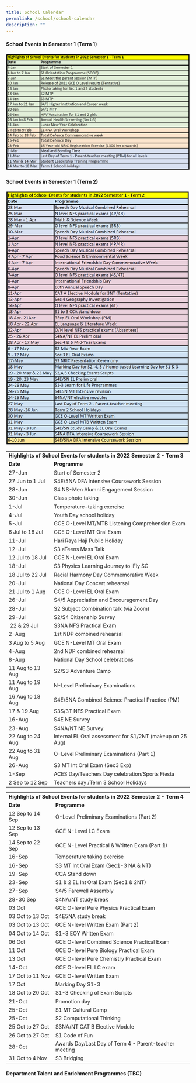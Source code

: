 ```yaml
---
title: School Calendar
permalink: /school/school-calendar
description: ""
---
```

<h4>School Events in Semester 1 (Term 1)</h4>
<img src="/images/cal1.png">
<h4>School Events in Semester 1 (Term 2)</h4>
<img src="/images/cal2.png">
<div>
<div>
<table width="638">
<tbody>
<tr>
<td colspan="2" width="638" height="18"><strong>Highlights of School Events for students in 2022 Semester 2 - Term 3</strong></td>
</tr>
<tr>
<td height="18"><strong>Date</strong></td>
<td><strong>Programme</strong></td>
</tr>
<tr>
<td height="18">27-Jun</td>
<td>Start of Semester 2</td>
</tr>
<tr>
<td height="18">27 Jun to 1 Jul</td>
<td>S4E/5NA DFA Intensive Coursework Session</td>
</tr>
<tr>
<td height="18">28-Jun</td>
<td>S4 NS-Men Alumni Engagement Session</td>
</tr>
<tr>
<td height="18">30-Jun</td>
<td>Class photo taking</td>
</tr>
<tr>
<td height="18">1-Jul</td>
<td>Temperature-taking exercise</td>
</tr>
<tr>
<td height="18">4-Jul</td>
<td>Youth Day school holiday</td>
</tr>
<tr>
<td height="18">5-Jul</td>
<td>GCE O-Level MT/MTB Listening Comprehension Exam</td>
</tr>
<tr>
<td height="18">6 Jul to 18 Jul</td>
<td>GCE O-Level MT Oral Exam</td>
</tr>
<tr>
<td height="18">11-Jul</td>
<td>Hari Raya Haji Public Holiday</td>
</tr>
<tr>
<td height="18">12-Jul</td>
<td>S3 eTeens Mass Talk</td>
</tr>
<tr>
<td height="18">12 Jul to 18 Jul</td>
<td>GCE N-Level EL Oral Exam</td>
</tr>
<tr>
<td height="18">18-Jul</td>
<td>S3 Physics Learning Journey to iFly SG</td>
</tr>
<tr>
<td height="18">18 Jul to 22 Jul</td>
<td>Racial Harmony Day Commemorative Week</td>
</tr>
<tr>
<td height="18">20-Jul</td>
<td>National Day Concert rehearsal</td>
</tr>
<tr>
<td height="18">21 Jul to 1 Aug</td>
<td>GCE O-Level EL Oral Exam</td>
</tr>
<tr>
<td height="18">26-Jul</td>
<td>S4/5 Appreciation and Encouragement Day</td>
</tr>
<tr>
<td height="18">28-Jul</td>
<td>S2 Subject Combination talk (via Zoom)</td>
</tr>
<tr>
<td height="18">29-Jul</td>
<td>S2/S4 Citizenship Survey</td>
</tr>
<tr>
<td height="18">&nbsp;22 &amp; 29 Jul</td>
<td>S3NA NFS Practical Exam&nbsp;</td>
</tr>
<tr>
<td height="18">2-Aug</td>
<td>1st NDP combined rehearsal</td>
</tr>
<tr>
<td height="18">3 Aug to 5 Aug</td>
<td>GCE N-Level MT Oral Exam</td>
</tr>
<tr>
<td height="18">4-Aug</td>
<td>2nd NDP combined rehearsal</td>
</tr>
<tr>
<td height="18">8-Aug</td>
<td>National Day School celebrations</td>
</tr>
<tr>
<td height="18">11 Aug to 13 Aug</td>
<td>S2/S3 Adventure Camp</td>
</tr>
<tr>
<td height="18">11 Aug to 19 Aug</td>
<td>N-Level Preliminary Examinations</td>
</tr>
<tr>
<td height="18">16 Aug to 18 Aug</td>
<td>S4E/5NA Combined Science Practical Practice (PM)</td>
</tr>
<tr>
<td height="18">17 &amp; 19 Aug</td>
<td>S3S/3T NFS Practical Exam&nbsp;</td>
</tr>
<tr>
<td height="18">16-Aug</td>
<td>S4E NE Survey</td>
</tr>
<tr>
<td height="18">23-Aug</td>
<td>S4NA/NT NE Survey</td>
</tr>
<tr>
<td height="18">22 Aug to 24 Aug</td>
<td>Internal EL Oral assessment for S1/2NT (makeup on 25 Aug)</td>
</tr>
<tr>
<td height="18">22 Aug to 31 Aug&nbsp;</td>
<td>O-Level Preliminary Examinations (Part 1)</td>
</tr>
<tr>
<td height="18">26-Aug</td>
<td>S3 MT Int Oral Exam (Sec3 Exp)</td>
</tr>
<tr>
<td height="18">1-Sep</td>
<td>ACES Day/Teachers Day celebration/Sports Fiesta</td>
</tr>
<tr>
<td height="18">2 Sep to 12 Sep</td>
<td>Teachers day /Term 3 School Holidays</td>
</tr>
</tbody>
</table>
</div>
</div>
<div>
<div>
<table width="540"><colgroup><col width="140" /><col width="400" /></colgroup>
<tbody>
<tr>
<td colspan="2" width="540" height="18"><strong>Highlights of School Events for students in 2022 Semester 2 - Term 4</strong></td>
</tr>
<tr>
<td height="18"><strong>Date</strong></td>
<td><strong>Programme</strong></td>
</tr>
<tr>
<td height="18">12 Sep to 14 Sep&nbsp;</td>
<td>O-Level Preliminary Examinations (Part 2)</td>
</tr>
<tr>
<td height="18">12 Sep to 13 Sep</td>
<td>GCE N-Level LC Exam</td>
</tr>
<tr>
<td height="18">14 Sep to 22 Sep</td>
<td>GCE N-Level Practical &amp; Written Exam (Part 1)</td>
</tr>
<tr>
<td height="18">16-Sep</td>
<td>Temperature taking exercise</td>
</tr>
<tr>
<td height="18">16-Sep</td>
<td>S3 MT Int Oral Exam (Sec1-3 NA &amp; NT)</td>
</tr>
<tr>
<td height="18">19-Sep</td>
<td>CCA Stand down</td>
</tr>
<tr>
<td height="18">23-Sep</td>
<td>S1 &amp; 2 EL Int Oral Exam (Sec1 &amp; 2NT)</td>
</tr>
<tr>
<td height="18">27-Sep</td>
<td>S4/5 Farewell Assembly</td>
</tr>
<tr>
<td height="18">28-30 Sep</td>
<td>S4NA/NT study break</td>
</tr>
<tr>
<td height="18">03 Oct</td>
<td>GCE O-level Pure Physics Practical Exam</td>
</tr>
<tr>
<td height="18">03 Oct to 13 Oct</td>
<td>S4E5NA study break</td>
</tr>
<tr>
<td height="18">03 Oct to 13 Oct</td>
<td>GCE N-level Written Exam (Part 2)</td>
</tr>
<tr>
<td height="18">04 Oct to 14 Oct</td>
<td>S1-3 EOY Written Exam</td>
</tr>
<tr>
<td height="18">06 Oct</td>
<td>GCE O-level Combined Science Practical Exam</td>
</tr>
<tr>
<td height="18">11 Oct</td>
<td>GCE O-level Pure Biology Practical Exam</td>
</tr>
<tr>
<td height="18">13 Oct</td>
<td>GCE O-level Pure Chemistry Practical Exam</td>
</tr>
<tr>
<td height="18">14-Oct</td>
<td>GCE O-level EL LC exam</td>
</tr>
<tr>
<td height="18">17 Oct to 11 Nov</td>
<td>GCE O-level Written Exam</td>
</tr>
<tr>
<td height="18">17 Oct</td>
<td>Marking Day S1-3</td>
</tr>
<tr>
<td height="18">18 Oct to 20 Oct</td>
<td>S1-3 Checking of Exam Scripts</td>
</tr>
<tr>
<td height="18">21-Oct</td>
<td>Promotion day</td>
</tr>
<tr>
<td height="18">25-Oct</td>
<td width="400">S1 MT Cultural Camp</td>
</tr>
<tr>
<td height="18">25-Oct</td>
<td width="400">S2 Computational Thinking</td>
</tr>
<tr>
<td height="18">25 Oct to 27 Oct</td>
<td width="400">S3NA/NT CAT B Elective Module</td>
</tr>
<tr>
<td height="18">26 Oct to 27 Oct</td>
<td width="400">S1 Code of Fun</td>
</tr>
<tr>
<td height="18">28-Oct</td>
<td>Awards Day/Last Day of Term 4 - Parent-teacher meeting</td>
</tr>
<tr>
<td height="18">31 Oct to 4 Nov</td>
<td>S3 Bridging</td>
</tr>
</tbody>
</table>
</div>
</div>
<div>
<h4>Department Talent and Enrichment Programmes (TBC)</h4>
</div>